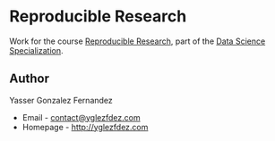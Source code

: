 Reproducible Research
=====================

Work for the course [Reproducible Research](https://www.coursera.org/course/repdata),
part of the [Data Science Specialization](https://www.coursera.org/specialization/jhudatascience/1).

Author
------

Yasser Gonzalez Fernandez
* Email - contact@yglezfdez.com
* Homepage - http://yglezfdez.com
